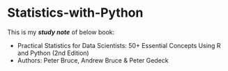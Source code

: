 # Statistics-with-Python

This is my ***study note*** of below book:  
- Practical Statistics for Data Scientists: 50+ Essential Concepts Using R and Python (2nd Edition)
- Authors: Peter Bruce, Andrew Bruce & Peter Gedeck
